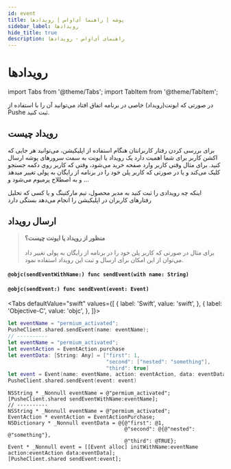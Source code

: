 ```yaml
---
id: event
title: پوشه | راهنما آی‌اواس | رویدادها
sidebar_label: رویدادها
hide_title: true
description: راهنمای آی‌اواس - رویدادها
---
```


# رویدادها

import Tabs from '@theme/Tabs';
import TabItem from '@theme/TabItem';

در صورتی که ایونت(رویداد) خاصی در برنامه اتفاق افتاد می‌توانید آن‌ را با استفاده از Pushe ثبت کنید.

##  رویداد چیست

برای بررسی کردن رفتار کاربرانتان هنگام استفاده از اپلیکیشن، می‌توانید هر جایی که اکشن کاربر برای شما اهمیت دارد یک رویداد یا ایونت به سمت سرورهای پوشه ارسال کنید. برای مثال وقتی کاربر وارد صفحه خرید می‌شود، وقتی که کاربر روی دکمه جستجو کلیک می‌کند و یا در صورتی که کاربر پلن خود را در برنامه از رایگان به پولی تغییر میدهد و به اصطلاح پرمیوم می‌شود و ...

اینکه چه رویدادی را ثبت کنید به مدیر محصول، تیم مارکتینگ و یا کسی که تحلیل رفتارهای کاربران در اپلیکیشن را انجام می‌دهد بستگی دارد

## ارسال رویداد

> **منظور از رویداد یا ایونت چیست؟**<br /><br />
> برای مثال در صورتی که کاربر پلن خود را در برنامه از رایگان به پولی تغییر داد می‌توان از این امکان برای ارسال و ثبت این رویداد استفاده نمود.

<div dir='ltr'>

#### `@objc(sendEventWithName:) func sendEvent(with name: String)`
#### `@objc(sendEvent:) func sendEvent(event: Event)`

</div>

<Tabs
  defaultValue="swift"
  values={[
    { label: 'Swift', value: 'swift', },
    { label: 'Objective-C', value: 'objc', },
  ]}>

<TabItem value="swift">

```swift
let eventName = "permium_activated";
PusheClient.shared.sendEvent(name: eventName);
// ----------
let eventName = "permium_activated";
let eventAction = EventAction.purchase
let eventData: [String: Any] = ["first": 1,
                                "second": ["nested": "something"],
                                "third": true]
let event = Event(name: eventName, action: eventAction, data: eventData)
PusheClient.shared.sendEvent(event: event)
```

</TabItem>

<TabItem value="objc">

```objc
NSString * _Nonnull eventName = @"permium_activated";
[PusheClient.shared sendEventWithName:eventName];
// ----------
NSString * _Nonnull eventName = @"permium_activated";
EventAction * eventAction = EventActionPurchase;
NSDictionary * _Nonnull eventData = @{@"first": @1,
                                      @"second": @{@"nested": @"something"},
                                      @"third": @TRUE};
Event * _Nonnull event = [[Event alloc] initWithName:eventName action:eventAction data:eventData];
[PusheClient.shared sendEvent:event];
```

</TabItem>

</Tabs>
